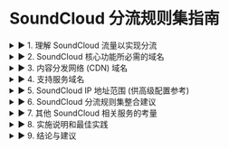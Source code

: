 # SoundCloud 分流规则集指南
<details>
<summary>▶ 1. 理解 SoundCloud 流量以实现分流</summary>

<details>
<summary>▶ 1.1. SoundCloud 分流简介</summary>

虚拟专用网络 (VPN) 分流是一种网络配置技术，它允许用户选择性地决定哪些互联网流量通过 VPN 加密隧道传输，哪些流量直接连接到互联网 <sup>1</sup>。这种精细化的流量控制对于优化特定应用程序（如 SoundCloud）的性能和体验至关重要。

针对 SoundCloud 使用分流的主要优势包括：
* **性能优化**： 如果 VPN 服务器引入额外延迟，将 SoundCloud 的流媒体流量直接路由到互联网可以减少延迟，提升播放的流畅性 <sup>1</sup>。
* **带宽节省**： 并非所有流量都通过 VPN 传输，可以有效节省 VPN 的带宽消耗 <sup>1</sup>。
* **访问本地服务**： 用户可以在使用 VPN 访问其他受限服务的同时，让 SoundCloud 使用本地网络连接，反之亦然。
* **谨慎绕过地理限制**： 如果使用 VPN 访问特定地区的 SoundCloud 内容，确保所有必要的 SoundCloud 流量都通过隧道至关重要。代理服务器等相关技术也被用于绕过 SoundCloud 的地理限制 <sup>2</sup>。

然而，配置不当的分流规则也可能带来潜在风险，例如 IP 地址泄露，从而损害用户隐私 <sup>1</sup>。因此，准确识别并配置 SoundCloud 的相关网络端点是实现有效且安全分流的关键。
</details>

<details>
<summary>▶ 1.2. SoundCloud 服务架构概述</summary>

SoundCloud 并非一个单一的整体服务，其架构具有分布式特性。它包含主网站、移动访问点、复杂的 API 后端、广泛用于媒体传输的内容分发网络 (CDN)，以及各种第三方集成服务。

其关键组成部分包括：
* Web 和移动前端界面。
* 用户身份验证服务。
* 用于应用程序逻辑和数据交互的 API 服务。
* 用于传输音频和静态资源的内容分发网络 (CDN)。
* 用于支付、分析、广告和客户支持的第三方服务。

SoundCloud 服务的分布式特性，体现在其拥有众多 `api-*.soundcloud.com` 子域名 <sup>4</sup> 以及对外部 CDN (如 `sndcdn.com` 和 `*.cloudfront.net`) 的依赖 <sup>5</sup>。这意味着一个简单的单域名规则不足以实现全面的分流。例如，SoundCloud 的漏洞赏金计划中列出了大量的 `api-*.soundcloud.com` 域名，如果所有 API 流量都流向单一的 `api.soundcloud.com`，则无需如此详细地列举。这有力地表明 SoundCloud 可能采用了微服务架构，不同的 API 功能（如播放、移动端特定功能、合作伙伴集成）由不同的端点处理。同样，对 `sndcdn.com` 和 `*.cloudfront.net` 的使用也表明内容并非仅从 `soundcloud.com` 提供。因此，一个稳健的分流设置必须考虑到这种分布式架构，以确保 SoundCloud 体验的各个部分都能被正确路由。
</details>
</details>

<details>
<summary>▶ 2. SoundCloud 核心功能所必需的域名</summary>

<details>
<summary>▶ 2.1. 主要网站和移动访问域名</summary>

以下是用户直接与之交互的主要 SoundCloud 域名：
* `soundcloud.com`: SoundCloud 的主域名，是服务的核心入口 <sup>7</sup>。
* `www.soundcloud.com`: `soundcloud.com` 的规范 www 版本，通常用户通过此地址访问 <sup>8</sup>。
* `m.soundcloud.com` / `mobi.soundcloud.com`: 针对移动设备优化的版本，提供更佳的移动浏览体验 <sup>4</sup>。

这些域名是 SoundCloud 服务的基础。例如，SoundCloud 官方强调在 `www.soundcloud.com` 上登录以确保账户安全 <sup>7</sup>。用户也可能将个人域名重定向到其 SoundCloud 个人资料页面，最终指向这些核心域名 <sup>9</sup>。漏洞赏金计划也将 `m.soundcloud.com` / `mobi.soundcloud.com` 列为测试范围，表明其重要性 <sup>4</sup>。
</details>

<details>
<summary>▶ 2.2. 认证和授权端点</summary>

用户账户的认证和授权是访问 SoundCloud 个性化内容和功能的前提。以下域名在此过程中扮演关键角色：
* `secure.soundcloud.com`: 此域名对于所有认证相关的活动至关重要，包括 OAuth 授权流程、用户登录和密码重置 <sup>4</sup>。SoundCloud 的开发者文档详细说明了如何使用 `https://secure.soundcloud.com/authorize` 和 `https://secure.soundcloud.com/oauth/token` 进行 OAuth 2.1 授权 <sup>11</sup>。同时，SoundCloud 的安全提示也间接证实了 `secure.soundcloud.com` 在安全登录中的作用 <sup>7</sup>。其漏洞赏金计划也明确指出此域名用于跨设备登录和密码重置流程 <sup>4</sup>。
* `api-auth.soundcloud.com`: 此域名很可能参与 API 相关的认证过程，确保应用程序接口调用的合法性 <sup>4</sup>。在一些用户维护的功能性白名单中，此域名被列为 SoundCloud 正常运行所需的一部分 <sup>5</sup>。

如果这些认证域名未能根据用户的分流意图（例如，全部通过 VPN 或全部直接连接）进行正确路由，登录和授权过程将失败，导致用户无法访问服务。SoundCloud 的 API 文档 <sup>11</sup> 和漏洞赏金计划范围 <sup>4</sup> 都证实了 `secure.soundcloud.com` 和 `api-auth.soundcloud.com` 的关键性。未能正确路由这些域名将导致认证握手无法完成，从而阻止访问任何用户特定的内容或功能。
</details>

<details>
<summary>▶ 2.3. 核心 API 端点</summary>

API (应用程序编程接口) 端点是 SoundCloud 应用程序获取数据、执行操作和实现各种功能的神经中枢。
* `api.soundcloud.com`: 这是 SoundCloud 主要的公共 API 端点，用于访问如曲目、播放列表、用户信息等资源 <sup>4</sup>。
* `api-v2.soundcloud.com`: 这是一个关键的 API 端点，可能用于较新的或核心的功能模块 <sup>4</sup>。它也被包含在确保 SoundCloud 功能正常的白名单中 <sup>5</sup>。
* 其他 `api-*.soundcloud.com` 变体：SoundCloud 的漏洞赏金计划范围中还指出了多个其他特定功能的 API 子域名 <sup>4</sup>，包括：
    * `api-curators.soundcloud.com`
    * `api-deck.soundcloud.com`
    * `api-fortune.soundcloud.com`
    * `api-mobile-creators.soundcloud.com`
    * `api-mobile.soundcloud.com`
    * `api-mobi.soundcloud.com`
    * `api-partners.soundcloud.com`
    * `api-playback.soundcloud.com`
    * `api-pss.soundcloud.com`
    * `api-widget.soundcloud.com`
* `graph.soundcloud.com`: 此域名可能与 SoundCloud 的社交图谱功能或用户间的数据关系有关 <sup>8</sup>。

这些 API 端点处理从获取曲目信息、用户资料、播放列表到实现播放和用户互动等所有事务。`api-*.soundcloud.com` 子域名的广泛列表强烈暗示了 SoundCloud 采用了微服务架构，每个子域名可能服务于 SoundCloud 功能的不同部分。例如，`api-mobile.soundcloud.com` 可能专门处理移动应用的交互，而 `api-playback.soundcloud.com` 可能负责流媒体播放逻辑。对于分流而言，这意味着需要使用通配符如 `*.api.soundcloud.com` (如果 VPN 客户端支持且足够精确) 或列出这些已知的变体。遗漏任何一个都可能导致特定功能的损坏。

下表总结了 SoundCloud 核心服务所必需的关键域名：

**表 1：SoundCloud 核心服务关键域名**
| 域名                             | 目的/功能                                | 参考资料 | 推荐等级        |
| :------------------------------- | :--------------------------------------- | :------- | :-------------- |
| `soundcloud.com`                 | 主网站                                   | 7        | 必需 - 包含     |
| `www.soundcloud.com`             | 主网站 (www 版本)                        | 8        | 必需 - 包含     |
| `m.soundcloud.com`               | 移动版网站                               | 4        | 必需 - 包含     |
| `mobi.soundcloud.com`            | 移动版网站 (别名)                        | 4        | 必需 - 包含     |
| `secure.soundcloud.com`          | 认证、OAuth、登录、密码重置              | 4        | 必需 - 包含     |
| `api-auth.soundcloud.com`        | API 认证                                 | 4        | 必需 - 包含     |
| `api.soundcloud.com`             | 主要公共 API                             | 4        | 必需 - 包含     |
| `api-v2.soundcloud.com`          | 核心 API (版本2)                         | 4        | 必需 - 包含     |
| `api-curators.soundcloud.com`    | 特定 API (策展人)                        | 4        | 推荐 - 包含     |
| `api-deck.soundcloud.com`        | 特定 API (Deck)                          | 4        | 推荐 - 包含     |
| `api-fortune.soundcloud.com`     | 特定 API (Fortune)                       | 4        | 推荐 - 包含     |
| `api-mobile-creators.soundcloud.com` | 特定 API (移动创作者)                    | 4        | 推荐 - 包含     |
| `api-mobile.soundcloud.com`      | 特定 API (移动)                          | 4        | 推荐 - 包含     |
| `api-mobi.soundcloud.com`        | 特定 API (移动别名)                      | 4        | 推荐 - 包含     |
| `api-partners.soundcloud.com`    | 特定 API (合作伙伴)                      | 4        | 推荐 - 包含     |
| `api-playback.soundcloud.com`    | 特定 API (播放)                          | 4        | 推荐 - 包含     |
| `api-pss.soundcloud.com`         | 特定 API (PSS)                           | 4        | 推荐 - 包含     |
| `api-widget.soundcloud.com`      | 特定 API (小部件)                        | 4        | 推荐 - 包含     |
| `graph.soundcloud.com`           | 社交图谱/数据关系 API                    | 8        | 推荐 - 包含     |
</details>
</details>

<details>
<summary>▶ 3. 内容分发网络 (CDN) 域名</summary>

内容分发网络 (CDN) 对于 SoundCloud 提供流畅的音频流和快速的资源加载至关重要。CDN 将内容缓存到地理上更接近用户的服务器，从而显著减少延迟 <sup>12</sup>。

<details>
<summary>▶ 3.1. SoundCloud 自有 CDN 基础设施 (`sndcdn.com`)</summary>

SoundCloud 运营着自己的 CDN 相关域名：
* `sndcdn.com`: 这是 SoundCloud CDN 的一个主要域名 <sup>6</sup>。
* `*.sndcdn.com`: 使用通配符可以覆盖其下各种提供具体服务的子域名。

一些具体的 `sndcdn.com` 子域名在用户维护的白名单中被证实为功能所必需 <sup>5</sup>，例如：
* `a-v2.sndcdn.com` (可能用于音频内容)
* `cf-hls-media.sndcdn.com` (用于 HLS 流媒体)
* `cf-hls-opus-media.sndcdn.com` (用于 HLS Opus 编码的流媒体)

这些域名对于传输音频流和其他媒体资源至关重要。
</details>

<details>
<summary>▶ 3.2. 第三方 CDN 使用 (例如 Amazon CloudFront)</summary>

除了自有 CDN 设施，SoundCloud 还广泛利用第三方 CDN 服务，特别是 Amazon CloudFront：
* `*.cloudfront.net`: 这是一个通用的 Amazon CloudFront 域名模式。SoundCloud 利用此 CDN 服务在全球范围内部署内容。

多个特定的 `cloudfront.net` 子域名被用户确认为 SoundCloud 正常运作所需 <sup>5</sup>，包括：
* `d15wdfb2rw9n2y.cloudfront.net`
* `d1hcxlifzhxzha.cloudfront.net`
* `d1ws1c3tu8ejje.cloudfront.net`
* `d2gff659so2qub.cloudfront.net`
* `d36lkcxq7qra7v.cloudfront.net`
* `dezyktpp25vy8.cloudfront.net`

Netify.ai 的分析也证实了 SoundCloud 对 Amazon CloudFront 的大量使用，并列出了其众多的接入点 (PoPs) <sup>6</sup>。
</details>

<details>
<summary>▶ 3.3. 其他资产和云域名</summary>

除了主要的流媒体 CDN，还有一些域名用于托管网站的静态资产和云资源：
* `assets.web.soundcloud.cloud`: 此域名可能用于提供 SoundCloud 网站所需的静态 Web 资产，如 CSS、JavaScript 和图片 <sup>5</sup>。
* `soundcloud.cloud`: 可能作为 SoundCloud 云基础设施的通用域名 <sup>8</sup>。

CDN 域名对于实际的音频流媒体播放是绝对关键的。如果这些域名在分流配置中设置错误，用户可能能够浏览 SoundCloud 网站，但无法播放曲目，或者播放质量会严重下降。用户生成的白名单 <sup>5</sup> 中包含了大量的 `sndcdn.com` 和 `cloudfront.net` 域名，这从实践上证明了它们的重要性。如果 SoundCloud 的音频内容托管在这些 CDN 上，而分流规则未能将流量正确导向它们，客户端将无法获取媒体数据，导致播放失败或频繁缓冲。SoundCloud 的漏洞赏金计划范围也暗示了指向 AWS (CloudFront 是其一部分) 的域名是相关的 <sup>13</sup>。因此，仅仅将 `*.soundcloud.com` 加入规则列表是不足以保证完整功能的。

下表列出了对 SoundCloud 内容传输至关重要的 CDN 域名：

**表 2：SoundCloud 内容分发网络 (CDN) 域名**
| 域名/模式                        | CDN 提供商        | 目的                                  | 参考资料 | 推荐等级        |
| :------------------------------- | :---------------- | :------------------------------------ | :------- | :-------------- |
| `*.sndcdn.com`                   | SoundCloud        | 音频流、媒体资源                      | 5        | 必需 - 包含     |
| `a-v2.sndcdn.com`                | SoundCloud        | 音频内容                              | 5        | 必需 - 包含     |
| `cf-hls-media.sndcdn.com`        | SoundCloud        | HLS 流媒体                            | 5        | 必需 - 包含     |
| `cf-hls-opus-media.sndcdn.com`   | SoundCloud        | HLS Opus 流媒体                       | 5        | 必需 - 包含     |
| `*.cloudfront.net`               | Amazon CloudFront | 音频流、媒体资源、静态资产            | 5        | 必需 - 包含     |
| `d15wdfb2rw9n2y.cloudfront.net`  | Amazon CloudFront | CDN 内容                              | 5        | 必需 - 包含     |
| `d1hcxlifzhxzha.cloudfront.net`  | Amazon CloudFront | CDN 内容                              | 5        | 必需 - 包含     |
| `d1ws1c3tu8ejje.cloudfront.net`  | Amazon CloudFront | CDN 内容                              | 5        | 必需 - 包含     |
| `d2gff659so2qub.cloudfront.net`  | Amazon CloudFront | CDN 内容                              | 5        | 必需 - 包含     |
| `d36lkcxq7qra7v.cloudfront.net`  | Amazon CloudFront | CDN 内容                              | 5        | 必需 - 包含     |
| `dezyktpp25vy8.cloudfront.net`   | Amazon CloudFront | CDN 内容                              | 5        | 必需 - 包含     |
| `assets.web.soundcloud.cloud`    | SoundCloud        | 静态 Web 资产                         | 5        | 必需 - 包含     |
| `soundcloud.cloud`               | SoundCloud        | 通用云基础设施                        | 8        | 推荐 - 包含     |
</details>
</details>

<details>
<summary>▶ 4. 支持服务域名</summary>

除了核心功能和内容传输，SoundCloud 还依赖一系列支持服务域名来实现嵌入式播放、分析、广告以及用户体验增强等功能。

<details>
<summary>▶ 4.1. 嵌入式播放器和小部件</summary>

* `w.soundcloud.com`: 这是 SoundCloud 官方提供的可嵌入播放器小部件的域名 <sup>4</sup>。开发者文档中提供了其 API 和 iframe 播放器源地址，格式为 `https://w.soundcloud.com/player/...` <sup>14</sup>。
* `connect.soundcloud.com`: 此域名用于 SoundCloud 的 JavaScript SDK，它使得第三方网站和应用能够集成 SoundCloud 功能，如流媒体播放和文件上传 <sup>15</sup>。SDK 脚本通常托管在类似 `https://connect.soundcloud.com/sdk/sdk-3.3.2.js` 的地址。

如果用户需要在其他网站上与嵌入的 SoundCloud 内容互动，或使用基于 SoundCloud SDK 构建的第三方应用，这些域名是必不可少的。
</details>

<details>
<summary>▶ 4.2. 分析和用户体验 (用户酌情决定)</summary>

这些服务帮助 SoundCloud 了解用户行为、管理 Cookie 同意并提供技术支持。用户需要根据自己的需求决定是否将这些流量与主要 SoundCloud 流量一同路由。
* `events-api.soundcloud.com`: 虽然有资料提及此域名可能与广告有关，但它也可能用于通用的事件跟踪或分析 <sup>5</sup>。
* `dwt.soundcloud.com`: 具体用途未明确说明，但有分析认为它可能与数据仓库或用户行为追踪有关 <sup>8</sup>。
* **Google Analytics (谷歌分析)**: SoundCloud 很可能使用谷歌分析。标准的谷歌分析域名包括 `www.google-analytics.com`, `ssl.google-analytics.com`, `analytics.google.com` <sup>16</sup>。
* **OneTrust**: 用于 Cookie 同意管理，相关域名可能包括 `*.onetrust.com` 和 `cdn.cookielaw.org` <sup>6</sup>。
* **Zendesk**: 用于提供帮助和客户支持小部件，相关域名包括 `*.zendesk.com` 和 `static.zdassets.com` <sup>6</sup>。
</details>

<details>
<summary>▶ 4.3. 广告域名 (用户酌情决定排除或包含)</summary>

以下域名被明确识别为广告服务相关：
* `soundcloud.deliveryengine.adswizz.com` <sup>5</sup>
* `zc.adswizz.com` <sup>5</sup>
* `googleads.g.doubleclick.net` <sup>5</sup>

希望通过分流实现广告屏蔽的用户可能希望将这些域名路由到主 SoundCloud 隧道之外，或者如果其 VPN/防火墙允许，则完全阻止它们。

将 SoundCloud 的服务区分为核心必要服务与可选的追踪/广告服务，对于用户实现个性化配置至关重要。例如，有用户报告明确区分了功能性域名和广告域名 <sup>5</sup>。同时，分析报告也列出了 SoundCloud 使用的第三方 SaaS 平台，如 OneTrust 和 Zendesk <sup>6</sup>，这些平台并非用于音乐流媒体，而是用于网站的辅助功能（如同意管理、客户支持）。用户的分流目标（例如，仅仅确保音乐播放，还是希望包括聊天支持在内的整个网站体验都遵循相同的路由路径）将决定是否包含这些域名。如果目标是避免广告，那么这些广告域名 <sup>5</sup> 将是理想的从“SoundCloud”隧道中排除的候选对象。

下表列出了 SoundCloud 的支持服务及部分第三方服务域名，供用户参考：

**表 3：SoundCloud 支持及第三方服务域名**
| 域名                                  | 服务类型           | 提供商                  | 参考资料 | 推荐等级（说明）                                                 |
| :------------------------------------ | :----------------- | :---------------------- | :------- | :--------------------------------------------------------------- |
| `w.soundcloud.com`                    | 嵌入式播放器       | SoundCloud              | 4        | 酌情 - 若需嵌入播放功能则包含                                      |
| `connect.soundcloud.com`              | JavaScript SDK     | SoundCloud              | 15       | 酌情 - 若使用依赖 SDK 的应用则包含                                 |
| `events-api.soundcloud.com`           | 事件追踪/分析      | SoundCloud              | 5        | 酌情 - 可能影响统计或部分功能，可尝试排除                          |
| `dwt.soundcloud.com`                  | 数据追踪/分析      | SoundCloud              | 8        | 酌情 - 具体影响未知，可尝试排除                                    |
| `www.google-analytics.com`            | 网站分析           | Google                  | 6        | 酌情 - 排除不影响核心功能，但 SoundCloud 可能无法统计                |
| `ssl.google-analytics.com`            | 网站分析 (安全)    | Google                  | 6        | 酌情 - 同上                                                      |
| `analytics.google.com`                | 网站分析           | Google                  | 6        | 酌情 - 同上                                                      |
| `*.onetrust.com`                      | Cookie 同意管理    | OneTrust                | 6        | 酌情 - 排除可能导致重复出现 Cookie 同意弹窗                        |
| `cdn.cookielaw.org`                   | Cookie 同意管理    | OneTrust (Content Delivery) | 19       | 酌情 - 同上                                                      |
| `*.zendesk.com`                       | 客户支持平台       | Zendesk                 | 6        | 酌情 - 排除可能导致应用内帮助/支持功能无法使用                     |
| `static.zdassets.com`                 | 客户支持资源       | Zendesk (Content Delivery) | 21       | 酌情 - 同上                                                      |
| `soundcloud.deliveryengine.adswizz.com` | 广告服务           | Adswizz                 | 5        | 酌情 - 排除可屏蔽部分广告，不影响核心播放                          |
| `zc.adswizz.com`                      | 广告服务           | Adswizz                 | 5        | 酌情 - 同上                                                      |
| `googleads.g.doubleclick.net`         | 广告服务           | Google                  | 5        | 酌情 - 同上                                                      |
</details>
</details>

<details>
<summary>▶ 5. SoundCloud IP 地址范围 (供高级配置参考)</summary>

虽然基于域名的规则通常更可靠且易于维护，但在某些高级配置场景下，了解 SoundCloud 的 IP 地址范围可能有所帮助。

<details>
<summary>▶ 5.1. SoundCloud 的 ASN 和主要 IP 地址块</summary>

SoundCloud 主要通过自治系统号 (ASN) AS197157 进行管理 <sup>6</sup>。与其相关的主要 IP 地址块包括：

* **IPv4 地址范围**:
    * `178.249.136.0/22` (包含 1,024 个 IP 地址) <sup>6</sup>
    * `178.249.142.0/23` (包含 512 个 IP 地址) <sup>22</sup>
    * 一个更广泛的范围 `178.249.136.0/21` (包含 2,048 个 IP 地址) 也被提及，它涵盖了上述两个范围 <sup>23</sup>。
* **IPv6 地址范围**:
    * `2a02:13d8::/32` <sup>22</sup>

此外，有资料显示 `soundcloudmail.com` 域名托管在 `178.249.139.81` 和 `178.249.139.17` 这两个 IP 地址上，它们也属于 AS197157 的范围 <sup>23</sup>。
</details>

<details>
<summary>▶ 5.2. 使用基于 IP 规则的注意事项</summary>

强烈建议优先使用基于域名的分流规则，原因如下：
* **动态性**： IP 地址，尤其是在云环境中（SoundCloud 使用 AWS、GCP 等云服务 <sup>4</sup>），可能会发生变化。云服务提供商为了灵活性和负载均衡，经常会动态分配 IP 地址。
* **共享 IP**： CDN 和大型云提供商可能会在相同的 IP 地址上托管多个客户的服务。因此，基于 IP 的规则可能会过于宽泛，意外地包含非 SoundCloud 的流量。
* **维护难度**： IP 地址的变动比域名更频繁，这意味着基于 IP 的规则需要更频繁的审查和更新。

基于 IP 的规则应仅在基于域名的规则不足以满足需求或 VPN 客户端不支持域名规则的极端情况下考虑，并且用户需要有心理准备进行更频繁的维护。SoundCloud 大量利用云基础设施和 CDN <sup>6</sup>，这些平台的 IP 地址具有动态性。今天为 SoundCloud 提供服务的 IP 地址明天可能服务于其他应用，或者 SoundCloud 可能将其服务迁移到新的 IP 地址而无需通知。因此，依赖这些 IP 地址进行分流是脆弱的。域名提供了一个更稳定的抽象层。
</details>
</details>

<details>
<summary>▶ 6. SoundCloud 分流规则集整合建议</summary>

基于以上分析，本节提供一个整合的 SoundCloud 分流规则集建议，旨在实现全面的 SoundCloud 服务访问。

<details>
<summary>▶ 6.1. 全面访问的推荐域名列表</summary>

以下列表结合了核心服务、API 和 CDN 的关键域名，是实现 SoundCloud 大部分功能所必需的。
* `soundcloud.com`
* `www.soundcloud.com`
* `m.soundcloud.com`
* `secure.soundcloud.com`
* `api.soundcloud.com`
* `api-v2.soundcloud.com`
* `api-auth.soundcloud.com`
* `api-curators.soundcloud.com`
* `api-deck.soundcloud.com`
* `api-fortune.soundcloud.com`
* `api-mobile-creators.soundcloud.com`
* `api-mobile.soundcloud.com`
* `api-mobi.soundcloud.com`
* `api-partners.soundcloud.com`
* `api-playback.soundcloud.com`
* `api-pss.soundcloud.com`
* `api-widget.soundcloud.com`
* `graph.soundcloud.com`
* `*.sndcdn.com` (或 表 2 中列出的具体子域名，如果通配符导致问题)
* `d15wdfb2rw9n2y.cloudfront.net`
* `d1hcxlifzhxzha.cloudfront.net`
* `d1ws1c3tu8ejje.cloudfront.net`
* `d2gff659so2qub.cloudfront.net`
* `d36lkcxq7qra7v.cloudfront.net`
* `dezyktpp25vy8.cloudfront.net` (如果需要更广泛的 CDN 覆盖，可考虑 `*.cloudfront.net`，但需注意其潜在的广泛性)
* `assets.web.soundcloud.cloud`
* `soundcloud.cloud`
* `w.soundcloud.com`
* `connect.soundcloud.com`
</details>

<details>
<summary>▶ 6.2. 通配符 (*) 的使用</summary>

在域名规则中使用通配符 (*) 可以匹配指定域名下的所有子域名。
* **优势**： 可以简化规则集，用一条规则覆盖多个子域名。例如，`*.sndcdn.com` 可以匹配所有 `sndcdn.com` 的子域名。
* **风险**： 如果使用不当，通配符可能过于宽泛，包含不必要的流量。例如，`*.soundcloud.com` 会包含 `blog.soundcloud.com`, `status.soundcloud.com` 等，这些在 SoundCloud 的漏洞赏金计划中被明确列为范围之外 <sup>13</sup>，用户可能不希望将这些非核心服务的流量也纳入隧道。
* **建议**： 在已知关键子域名的情况下，优先使用具体的子域名。如果需要使用通配符，应尽量使用目标更明确的通配符，例如 `api-*.soundcloud.com` (如果 VPN 客户端支持此类模式)，而不是过于宽泛的通配符如 `*.com`。SoundCloud 的漏洞赏金计划的范围外列表 <sup>13</sup> 对于判断哪些 `soundcloud.com` 子域名属于非核心或由第三方管理（例如 `help.soundcloud.com` 很可能指向 Zendesk）非常有帮助。这有助于优化通配符的使用，避免将不必要的服务也纳入分流规则。如果用户使用简单的 `*.soundcloud.com` 规则，所有这些非核心服务都将被包含在分流隧道中，这可能并非用户的初衷，并且可能不必要地消耗 VPN 带宽或使这些次要服务受到 VPN 网络特性的影响。因此，采用更精细的方法，以漏洞赏金计划范围内的列表 <sup>13</sup> 作为必要 `soundcloud.com` 子域名的指南，通常优于使用过于笼统的通配符。

下表为推荐的 SoundCloud 分流核心域名列表：

**表 4：SoundCloud 分流核心域名推荐列表**
| 域名/通配符                     | 类别                   | 优先级         | 备注                                        |
| :------------------------------ | :--------------------- | :------------- | :------------------------------------------ |
| `soundcloud.com`                | 核心                   | 必需           | 主网站                                      |
| `www.soundcloud.com`            | 核心                   | 必需           | 主网站 (www 版本)                             |
| `m.soundcloud.com`              | 核心                   | 必需           | 移动版网站                                  |
| `secure.soundcloud.com`         | 核心 (认证)            | 必需           | 用户认证和安全                              |
| `api.soundcloud.com`            | API                    | 必需           | 主要 API 接口                               |
| `api-v2.soundcloud.com`         | API                    | 必需           | 核心 API (版本2)                            |
| `api-auth.soundcloud.com`       | API (认证)             | 必需           | API 认证                                    |
| `api-playback.soundcloud.com`   | API (播放)             | 必需           | 播放相关 API                                |
| `api-mobile.soundcloud.com`     | API (移动)             | 高度推荐       | 移动应用 API                                |
| (其他 `api-*.soundcloud.com` 变体) | API                    | 高度推荐       | 覆盖其他特定功能 API                        |
| `*.sndcdn.com`                  | CDN                    | 必需           | SoundCloud 自有 CDN，关键音频和媒体传输       |
| (表 2 中列出的 `*.cloudfront.net` 域名) | CDN                    | 必需           | Amazon CloudFront CDN，关键音频和媒体传输     |
| `assets.web.soundcloud.cloud`   | CDN/静态资源           | 必需           | 网站静态资源                                |
| `w.soundcloud.com`              | 支持服务 (嵌入式播放)  | 高度推荐       | 嵌入式播放器功能                            |
| `connect.soundcloud.com`        | 支持服务 (SDK)         | 高度推荐       | JavaScript SDK 功能                         |
</details>
</details>

<details>
<summary>▶ 7. 其他 SoundCloud 相关服务的考量</summary>

除了核心的收听和浏览功能，SoundCloud 还涉及支付、客户支持等其他服务，这些服务可能依赖额外的域名。

<details>
<summary>▶ 7.1. 支付处理</summary>

* `checkout.soundcloud.com`: 这是 SoundCloud 用于处理 Go 等订阅服务的支付站点前端 <sup>4</sup>。
* 后端处理器：
    * SoundCloud 使用 Adyen 作为其支付处理服务商之一 <sup>24</sup>。在支付过程中，可能涉及以下 Adyen 相关域名：
        * `out.adyen.com` (用于处理 Webhook 通知) <sup>27</sup>
        * `[随机字符串]-[公司名]-pal-live.adyenpayments.com` (商家特定的 Adyen Live 端点格式) <sup>28</sup>
    * 在支付 iframe 或重定向流程中可能还会遇到其他 Adyen 域名。

如果用户需要在其 SoundCloud 流量被特定路由（例如通过 VPN）的同时管理订阅或进行支付，这些域名可能需要被包含在分流规则中。
</details>

<details>
<summary>▶ 7.2. 客户支持平台</summary>

* `help.soundcloud.com`: 此域名在 SoundCloud 的漏洞赏金计划中被列为范围之外 <sup>13</sup>，这通常意味着它可能由第三方服务托管，例如 Zendesk。
* **Zendesk 域名**： 如果 `help.soundcloud.com` 确实由 Zendesk 提供支持，那么相关的 Zendesk 域名可能包括 `*.zendesk.com` 和 `static.zdassets.com` <sup>6</sup>。

为了在 SoundCloud 应用内或网站上访问帮助文章或使用支持小部件，这些域名可能是必需的。
</details>

<details>
<summary>▶ 7.3. Cookie 同意管理</summary>

* **OneTrust 域名**： SoundCloud 使用 OneTrust 进行 Cookie 同意管理 <sup>6</sup>。相关域名包括 `*.onetrust.com` 和 `cdn.cookielaw.org` <sup>18</sup>。

为了确保 Cookie 同意横幅和偏好设置管理功能在隧道连接体验中正常工作，可能需要包含这些域名。
</details>

<details>
<summary>▶ 7.4. 其他 SoundCloud 资产 (通常在核心功能规则范围之外)</summary>

* `*.soundcloud.org`: 在漏洞赏金计划中被列为范围内 <sup>13</sup>，但其具体用途可能较为特定，例如用于非营利活动或社区方面。
* `*.s-cloud.net`: 同样在漏洞赏金计划范围内 <sup>4</sup>，被描述为“运行一些私有服务”，可能主要用于后端或内部服务，用户客户端通常不需要直接路由到这些域名。
* `artists.soundcloud.com`: 漏洞赏金计划范围内，专为艺术家提供的门户网站 <sup>13</sup>。
* `soundcloud.app.goo.gl`: 很可能用于深度链接或移动应用的集成 <sup>6</sup>。
* **漏洞赏金计划范围外域名**： 例如 `blog.soundcloud.com`, `status.soundcloud.com`, `press.soundcloud.com`, `jobs.soundcloud.com`, `promote.soundcloud.com` <sup>13</sup>。
* `playback.soundcloud.com`: 用于展示年度回顾类的“Your Playback”功能，而非直接的流媒体播放 <sup>29</sup>。

这些域名服务于从艺术家特定门户到信息性网站等多种目的。用户应考虑是否需要将这些域名与核心 SoundCloud 体验一起路由。SoundCloud 的漏洞赏金计划的“范围内”与“范围外”列表 <sup>13</sup> 对于判断 SoundCloud 自身认为哪些是其核心、受保护的平台，哪些是辅助或第三方托管的服务非常有价值。例如，`checkout.soundcloud.com` 在范围内，表明它是 SoundCloud 管理的支付前端。然而，实际的支付处理会涉及像 Adyen 这样的第三方域名 <sup>24</sup>。`help.soundcloud.com` 在范围外，强烈暗示它是一个 SaaS 解决方案，如 Zendesk <sup>6</sup>。这种区分至关重要：如果用户只想让 SoundCloud 拥有的基础设施通过其隧道，他们会排除 Zendesk。如果他们希望帮助系统在该隧道体验中无缝工作，则需要添加 Zendesk 域名。

下表总结了这些可选和辅助服务域名：

**表 5：SoundCloud 可选及辅助服务域名**
| 域名                                     | 服务类型                  | 提供商                                  | 参考资料        | 推荐等级（说明）                                                     |
| :--------------------------------------- | :------------------------ | :-------------------------------------- | :-------------- | :------------------------------------------------------------------- |
| `checkout.soundcloud.com`                | 支付前端                  | SoundCloud                              | 4               | 酌情 - 若需在隧道内管理订阅/支付则包含                               |
| `out.adyen.com`                          | 支付处理器 (Webhook)    | Adyen                                   | 27              | 酌情 - 支付功能可能需要                                              |
| `[prefix]-pal-live.adyenpayments.com`    | 支付处理器                | Adyen                                   | 28              | 酌情 - 支付功能可能需要，前缀需具体确定                              |
| `help.soundcloud.com`                    | 客户支持                  | SoundCloud (可能由 Zendesk 托管)        | 13              | 酌情 - 若需隧道内支持功能，可能需包含 Zendesk 域名                     |
| `*.zendesk.com`                          | 客户支持平台              | Zendesk                                 | 6               | 酌情 - 若 `help.soundcloud.com` 由 Zendesk 托管则考虑包含                |
| `static.zdassets.com`                    | 客户支持资源              | Zendesk                                 | 21              | 酌情 - 同上                                                          |
| `*.onetrust.com`                         | Cookie 同意管理           | OneTrust                                | 6               | 酌情 - 确保 Cookie 同意功能正常                                      |
| `cdn.cookielaw.org`                      | Cookie 同意管理           | OneTrust                                | 19              | 酌情 - 同上                                                          |
| `artists.soundcloud.com`                 | 艺术家门户                | SoundCloud                              | 13              | 酌情 - 艺术家用户可能需要                                            |
| `*.soundcloud.org`                       | 其他 SoundCloud 资产      | SoundCloud                              | 13              | 酌情 - 通常非核心收听功能所需                                        |
| `*.s-cloud.net`                          | 其他 SoundCloud 资产      | SoundCloud                              | 4               | 酌情 - 通常为后端服务，客户端无需直接路由                            |
| `soundcloud.app.goo.gl`                  | 移动应用集成              | Google (Firebase Dynamic Links)         | 6               | 酌情 - 可能影响移动应用内链接跳转                                    |
| `playback.soundcloud.com`                | 年度回顾功能              | SoundCloud                              | [13 (范围外), 29] | 酌情 - 非核心播放功能                                                |
| (其他 `*.soundcloud.com` 范围外域名)      | 信息性/辅助               | SoundCloud                              | 13              | 通常排除 - 非核心功能，除非有特定需求                                |
</details>
</details>

<details>
<summary>▶ 8. 实施说明和最佳实践</summary>

<details>
<summary>▶ 8.1. 在 VPN 客户端中应用规则</summary>

具体的规则应用方法取决于所使用的 VPN 客户端软件。大多数现代 VPN 客户端都支持某种形式的分流，无论是基于应用程序还是基于域名/IP 地址 <sup>1</sup>。用户应查阅其 VPN 客户端的官方文档以获取详细的配置步骤。

在配置规则时，如果 VPN 客户端支持规则排序，通常建议将更具体的规则置于更宽泛的规则之前，以确保流量被正确匹配。
</details>

<details>
<summary>▶ 8.2. 定期更新的重要性</summary>

互联网服务的架构并非一成不变。SoundCloud 的基础设施，包括其使用的域名和 IP 地址，都可能随着时间的推移而发生变化（例如，添加新的 API 端点、更换 CDN 提供商或整合新的第三方服务）。因此，今天创建的分流规则集可能在未来变得不完整或不准确。

建议用户定期审查和更新其分流规则集，尤其是在遇到连接或功能问题时。关注 SoundCloud 的开发者页面、官方博客或相关的技术社区，可能会获取到关于其网络架构变更的信息。
</details>

<details>
<summary>▶ 8.3. 测试和验证</summary>

在应用分流规则后，进行彻底的测试至关重要，以确保 SoundCloud 的各项功能均按预期工作。测试应包括但不限于：
* 用户登录和注销。
* 搜索曲目、艺术家和播放列表。
* 流畅播放音频流。
* 点赞、评论和转发等互动功能。
* 访问用户设置和个人资料。
* 如果使用了嵌入式播放器，测试其功能。

如果遇到问题，可以使用浏览器的开发者工具（特别是网络选项卡）或专业的网络抓包工具（如 Wireshark，需具备相关知识并谨慎使用）来检查流量的实际路由情况，判断是否符合分流规则的预期。
</details>

<details>
<summary>▶ 8.4. DNS 注意事项</summary>

DNS (域名系统) 解析在分流配置中也扮演着重要角色 <sup>31</sup>。错误的 DNS 解析可能导致类似路由问题的现象。用户需要确保系统的 DNS 解析按照预期进行——无论是通过 VPN 服务器提供的 DNS，还是通过本地网络配置的 DNS，这取决于具体的分流设置和 VPN 客户端的行为。

对于高级用户在排查问题或扩展规则集时，SoundCloud 漏洞赏金计划中提到的一个有用建议是：对目标域名运行 DNS 查询（例如使用 `dig` 或 `nslookup` 命令），检查其 CNAME 记录 <sup>4</sup>。这有助于判断一个域名是 SoundCloud 直接拥有和运营，还是指向一个第三方服务。例如，如果 `example.soundcloud.com` 的 CNAME 指向 `service.thirdparty.com`，那么 `service.thirdparty.com` 可能也需要被考虑到分流规则中。

一个静态的规则集只是一个特定时间点的解决方案。强调维护的必要性并提供故障排除的起点，对于用户的长期满意度至关重要。网络服务会不断发展，SoundCloud 可能会更改 CDN 提供商，将 API 重构到新的子域名，或集成新的第三方工具。因此，向用户提供如何维护其规则（定期审查、检查官方来源）以及如何进行故障排除（测试、基本网络诊断）的建议，比仅仅提供一个列表更具实际价值。
</details>
</details>

<details>
<summary>▶ 9. 结论与建议</summary>

为 SoundCloud 配置有效的 VPN 分流规则集，需要对其复杂的分布式服务架构有清晰的理解。这包括识别核心网站域名、认证端点、众多 API 接口、自有及第三方 CDN 域名，以及各种支持性和可选的第三方服务域名。

核心建议如下：
* **优先使用基于域名的规则**： 鉴于 SoundCloud 广泛使用云服务和 CDN，其 IP 地址可能频繁变动，基于域名的规则具有更好的稳定性和可维护性。
* **包含所有核心和 CDN 域名**： 确保 表 1 和 表 2 中列为“必需”的域名被包含在规则中，这是保证 SoundCloud 基本浏览、认证和音频播放功能的关键。特别是 `secure.soundcloud.com` (认证) 和 `*.sndcdn.com` 及相关的 `*.cloudfront.net` (内容传输) 域名。
* **仔细处理 API 域名**： SoundCloud 拥有众多 `api-*.soundcloud.com` 子域名。理想情况下应全部包含，或使用精确的通配符 (如 `api-*.soundcloud.com`，若支持) 以确保所有功能正常。
* **谨慎使用通配符**： 虽然通配符可以简化规则，但也可能包含不必要的流量。应避免使用过于宽泛的通配符，并参考 SoundCloud 官方信息（如漏洞赏金计划范围）来确定哪些子域名是核心服务。
* **用户酌情处理支持性和第三方服务**： 对于分析、广告、支付、客户支持等域名（如 表 3 和 表 5 所列），用户应根据个人需求（例如，追求纯粹播放体验、需要完整网站功能或希望屏蔽广告）决定是否将其纳入分流规则。
* **定期审查和更新**： SoundCloud 的网络端点可能会发生变化。用户应定期检查并更新其分流规则，以确保其持续有效。
* **彻底测试**： 配置完成后，务必全面测试 SoundCloud 的各项功能，以验证分流规则的正确性。

通过遵循本指南中提供的域名列表和建议，用户可以创建一个强大且适应性强的 SoundCloud 分流规则集，从而根据自身需求优化网络流量路由，提升使用体验。
</details>

